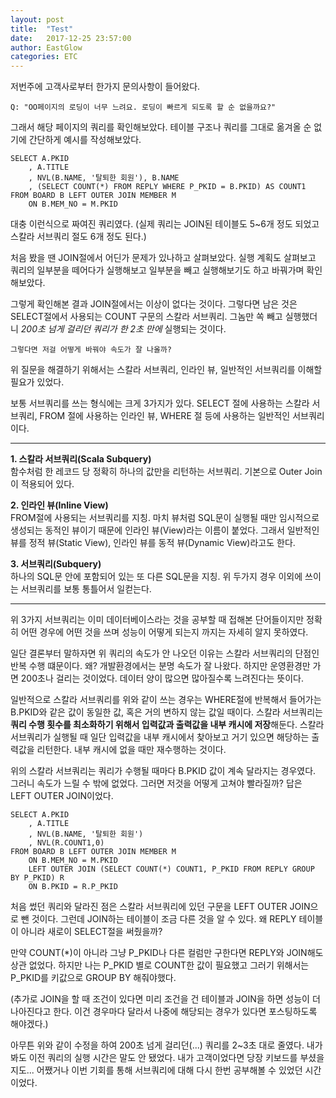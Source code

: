 ```yaml
---
layout: post
title:  "Test"
date:   2017-12-25 23:57:00
author: EastGlow
categories: ETC
---
```


저번주에 고객사로부터 한가지 문의사항이 들어왔다.

`Q: "OO페이지의 로딩이 너무 느려요. 로딩이 빠르게 되도록 할 순 없을까요?"`

그래서 해당 페이지의 쿼리를 확인해보았다. 테이블 구조나 쿼리를 그대로 옮겨올 순 없기에 간단하게 예시를 작성해보았다.

~~~
SELECT A.PKID
	, A.TITLE
    , NVL(B.NAME, '탈퇴한 회원'), B.NAME
    , (SELECT COUNT(*) FROM REPLY WHERE P_PKID = B.PKID) AS COUNT1
FROM BOARD B LEFT OUTER JOIN MEMBER M
	ON B.MEM_NO = M.PKID
~~~

대충 이런식으로 짜여진 쿼리였다. (실제 쿼리는 JOIN된 테이블도 5~6개 정도 되었고 스칼라 서브쿼리 절도 6개 정도 된다.)

처음 봤을 땐 JOIN절에서 어딘가 문제가 있나하고 살펴보았다. 실행 계획도 살펴보고 쿼리의 일부분을 떼어다가 실행해보고 일부분을 빼고 실행해보기도 하고 바꿔가며 확인해보았다.

그렇게 확인해본 결과 JOIN절에서는 이상이 없다는 것이다. 그렇다면 남은 것은 SELECT절에서 사용되는 COUNT 구문의 스칼라 서브쿼리. 그놈만 쏙 빼고 실행했더니 *200초 넘게 걸리던 쿼리가 한 2초 만에* 실행되는 것이다.

`그렇다면 저걸 어떻게 바꿔야 속도가 잘 나올까?`

위 질문을 해결하기 위해서는 스칼라 서브쿼리, 인라인 뷰, 일반적인 서브쿼리를 이해할 필요가 있었다.

보통 서브쿼리를 쓰는 형식에는 크게 3가지가 있다. SELECT 절에 사용하는 스칼라 서브쿼리, FROM 절에 사용하는 인라인 뷰, WHERE 절 등에 사용하는 일반적인 서브쿼리이다.

_ _ _

**1. 스칼라 서브쿼리(Scala Subquery)**  
함수처럼 한 레코드 당 정확히 하나의 값만을 리턴하는 서브쿼리. 기본으로 Outer Join이 적용되어 있다.

**2. 인라인 뷰(Inline View)**  
FROM절에 사용되는 서브쿼리를 지칭. 마치 뷰처럼 SQL문이 실행될 때만 임시적으로 생성되는 동적인 뷰이기 때문에 인라인 뷰(View)라는 이름이 붙었다. 그래서 일반적인 뷰를 정적 뷰(Static View), 인라인 뷰를 동적 뷰(Dynamic View)라고도 한다.

**3. 서브쿼리(Subquery)**  
하나의 SQL문 안에 포함되어 있는 또 다른 SQL문을 지칭. 위 두가지 경우 이외에 쓰이는 서브쿼리를 보통 통틀어서 일컫는다.

_ _ _

위 3가지 서브쿼리는 이미 데이터베이스라는 것을 공부할 때 접해본 단어들이지만 정확히 어떤 경우에 어떤 것을 쓰며 성능이 어떻게 되는지 까지는 자세히 알지 못하였다.

일단 결론부터 말하자면 위 쿼리의 속도가 안 나오던 이유는 스칼라 서브쿼리의 단점인 반복 수행 떄문이다. 왜? 개발환경에서는 분명 속도가 잘 나왔다. 하지만 운영환경만 가면 200초나 걸리는 것이었다. 데이터 양이 많으면 많아질수록 느려진다는 뜻이다.

일반적으로 스칼라 서브쿼리를 위와 같이 쓰는 경우는 WHERE절에 반복해서 들어가는 B.PKID와 같은 값이 동일한 값, 혹은 거의 변하지 않는 값일 때이다. 스칼라 서브쿼리는 **쿼리 수행 횟수를 최소화하기 위해서 입력값과 출력값을 내부 캐시에 저장**해둔다. 스칼라 서브쿼리가 실행될 때 일단 입력값을 내부 캐시에서 찾아보고 거기 있으면 해당하는 출력값을 리턴한다. 내부 캐시에 없을 때만 재수행하는 것이다.

위의 스칼라 서브쿼리는 쿼리가 수행될 때마다 B.PKID 값이 계속 달라지는 경우였다. 그러니 속도가 느릴 수 밖에 없었다. 그러면 저것을 어떻게 고쳐야 빨라질까? 답은 LEFT OUTER JOIN이었다.

~~~
SELECT A.PKID
	, A.TITLE
    , NVL(B.NAME, '탈퇴한 회원')
    , NVL(R.COUNT1,0)
FROM BOARD B LEFT OUTER JOIN MEMBER M
	ON B.MEM_NO = M.PKID
    LEFT OUTER JOIN (SELECT COUNT(*) COUNT1, P_PKID FROM REPLY GROUP BY P_PKID) R
    ON B.PKID = R.P_PKID
~~~

처음 썼던 쿼리와 달라진 점은 스칼라 서브쿼리에 있던 구문을 LEFT OUTER JOIN으로 뺀 것이다. 그런데 JOIN하는 테이블이 조금 다른 것을 알 수 있다. 왜 REPLY 테이블이 아니라 새로이 SELECT절을 써줬을까?

만약 COUNT(*)이 아니라 그냥 P_PKID나 다른 컬럼만 구한다면 REPLY와 JOIN해도 상관 없었다. 하지만 나는 P_PKID 별로 COUNT한 값이 필요했고 그러기 위해서는 P_PKID를 키값으로 GROUP BY 해줘야했다.

(추가로 JOIN을 할 때 조건이 있다면 미리 조건을 건 테이블과 JOIN을 하면 성능이 더 나아진다고 한다. 이건 경우마다 달라서 나중에 해당되는 경우가 있다면 포스팅하도록 해야겠다.)

아무튼 위와 같이 수정을 하여 200초 넘게 걸리던(...) 쿼리를 2~3초 대로 줄였다. 내가 봐도 이전 쿼리의 실행 시간은 말도 안 됐었다. 내가 고객이었다면 당장 키보드를 부셨을지도... 어쨌거나 이번 기회를 통해 서브쿼리에 대해 다시 한번 공부해볼 수 있었던 시간이었다.
